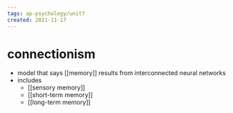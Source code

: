 ```yaml
---
tags: ap-psychology/unit7 
created: 2021-11-17
---
```


# connectionism

- model that says [[memory]] results from interconnected neural networks
- includes
	- [[sensory memory]]
	- [[short-term memory]]
	- [[long-term memory]] 
